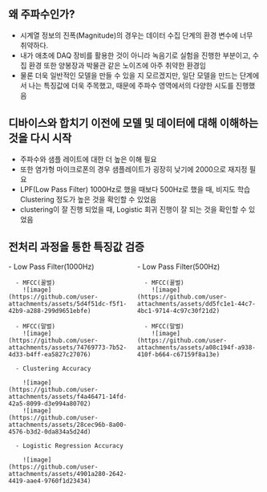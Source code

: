 ## 왜 주파수인가?
- 시계열 정보의 진폭(Magnitude)의 경우는 데이터 수집 단계의 환경 변수에 너무 취약하다.
- 내가 애초에 DAQ 장비를 활용한 것이 아니라 녹음기로 실험을 진행한 부분이고, 수집 환경 또한 양봉장과 박물관 같은 노이즈에 아주 취약한 환경임
- 물론 더욱 일반적인 모델을 만들 수 있을 지 모르겠지만, 일단 모델을 만드는 단계에서 나는 특징값에 더욱 주목했고, 때문에 주파수 영역에서의 다양한 시도를 진행했음

## 디바이스와 합치기 이전에 모델 및 데이터에 대해 이해하는 것을 다시 시작
- 주파수와 샘플 레이트에 대한 더 높은 이해 필요
- 또한 염가형 마이크로폰의 경우 샘플레이트가 굉장히 낮기에 2000으로 재지정 필요
- LPF(Low Pass Filter) 1000Hz로 했을 때보다 500Hz로 했을 때, 비지도 학습 Clustering 정도가 높은 것을 확인할 수 있었음
- clustering이 잘 진행 되었을 때, Logistic 회귀 진행이 잘 되는 것을 확인할 수 있었음


## 전처리 과정을 통한 특징값 검증

<div style="display: flex; justify-content: space-between;">
  <div style="flex: 1; margin-right: 10px;">
    - Low Pass Filter(1000Hz)

      - MFCC(꿀벌)
        ![image](https://github.com/user-attachments/assets/5d4f51dc-f5f1-42b9-a288-299d9651ebfe)
    
      - MFCC(말벌)
        ![image](https://github.com/user-attachments/assets/74769773-7b52-4d33-b4ff-ea5827c27076)
    
      - Clustering Accuracy
        
        ![image](https://github.com/user-attachments/assets/f4a46471-14fd-42a5-8099-d3e994a80702)
        ![image](https://github.com/user-attachments/assets/28cec96b-8a00-4576-b3d2-0da834a5d24d)
    
      - Logistic Regression Accuracy
        
        ![image](https://github.com/user-attachments/assets/4901a280-2642-4419-aae4-9760f1d23434)
  </div>
  <div style="flex: 1;">
    - Low Pass Filter(500Hz)
    
      - MFCC(꿀벌)
        ![image](https://github.com/user-attachments/assets/dd5fc1e1-44c7-4bc1-9714-4c97c30f21d2)
    
      - MFCC(말벌)
        ![image](https://github.com/user-attachments/assets/a08c194f-a938-410f-b664-c67159f8a13e)
  </div>
</div>



    
